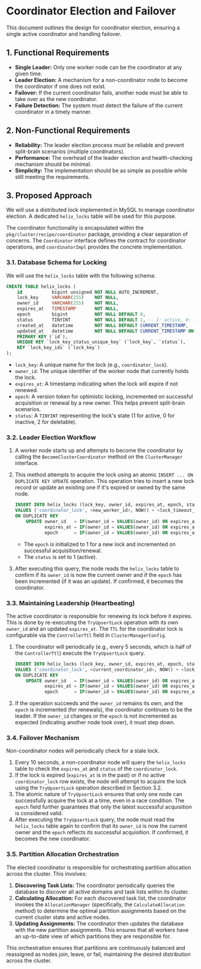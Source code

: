 # Coordinator Election and Failover

This document outlines the design for coordinator election, ensuring a single active coordinator and handling failover.

## 1. Functional Requirements

*   **Single Leader:** Only one worker node can be the coordinator at any given time.
*   **Leader Election:** A mechanism for a non-coordinator node to become the coordinator if one does not exist.
*   **Failover:** If the current coordinator fails, another node must be able to take over as the new coordinator.
*   **Failure Detection:** The system must detect the failure of the current coordinator in a timely manner.

## 2. Non-Functional Requirements

*   **Reliability:** The leader election process must be reliable and prevent split-brain scenarios (multiple coordinators).
*   **Performance:** The overhead of the leader election and health-checking mechanism should be minimal.
*   **Simplicity:** The implementation should be as simple as possible while still meeting the requirements.

## 3. Proposed Approach

We will use a distributed lock implemented in MySQL to manage coordinator election. A dedicated `helix_locks` table will be used for this purpose.

The coordinator functionality is encapsulated within the `pkg/cluster/recipe/coordinator` package, providing a clear separation of concerns. The `Coordinator` interface defines the contract for coordinator operations, and `coordinatorImpl` provides the concrete implementation.

### 3.1. Database Schema for Locking

We will use the `helix_locks` table with the following schema:

```sql
CREATE TABLE helix_locks (
    id           bigint unsigned NOT NULL AUTO_INCREMENT,
    lock_key     VARCHAR(255)    NOT NULL,
    owner_id     VARCHAR(255)    NOT NULL,
    expires_at   TIMESTAMP       NOT NULL,
    epoch        bigint          NOT NULL DEFAULT 0,
    status       TINYINT         NOT NULL DEFAULT 1, -- 1: active, 0: inactive, 2: deletable
    created_at   datetime        NOT NULL DEFAULT CURRENT_TIMESTAMP,
    updated_at   datetime        NOT NULL DEFAULT CURRENT_TIMESTAMP ON UPDATE CURRENT_TIMESTAMP,
    PRIMARY KEY (`id`),
    UNIQUE KEY `lock_key_status_unique_key` (`lock_key`, `status`),
    KEY `lock_key_ids` (`lock_key`)
);
```

*   `lock_key`: A unique name for the lock (e.g., `coordinator_lock`).
*   `owner_id`: The unique identifier of the worker node that currently holds the lock.
*   `expires_at`: A timestamp indicating when the lock will expire if not renewed.
*   `epoch`: A version token for optimistic locking, incremented on successful acquisition or renewal by a new owner. This helps prevent split-brain scenarios.
*   `status`: A `TINYINT` representing the lock's state (1 for active, 0 for inactive, 2 for deletable).

### 3.2. Leader Election Workflow

1.  A worker node starts up and attempts to become the coordinator by calling the `BecomeClusterCoordinator` method on the `ClusterManager` interface.
2.  This method attempts to acquire the lock using an atomic `INSERT ... ON DUPLICATE KEY UPDATE` operation. This operation tries to insert a new lock record or update an existing one if it's expired or owned by the same node.

    ```sql
    INSERT INTO helix_locks (lock_key, owner_id, expires_at, epoch, status)
    VALUES ('coordinator_lock', <new_worker_id>, NOW() + <lock_timeout_seconds>, 1, 1)
    ON DUPLICATE KEY
        UPDATE owner_id   = IF(owner_id = VALUES(owner_id) OR expires_at < VALUES(expires_at), VALUES(owner_id), owner_id),
               expires_at = IF(owner_id = VALUES(owner_id) OR expires_at < VALUES(expires_at), VALUES(expires_at), expires_at),
               epoch      = IF(owner_id = VALUES(owner_id) OR expires_at < VALUES(expires_at), epoch + 1, epoch);
    ```
    *   The `epoch` is initialized to 1 for a new lock and incremented on successful acquisition/renewal.
    *   The `status` is set to 1 (active).

3.  After executing this query, the node reads the `helix_locks` table to confirm if its `owner_id` is now the current owner and if the `epoch` has been incremented (if it was an update). If confirmed, it becomes the coordinator.

### 3.3. Maintaining Leadership (Heartbeating)

The active coordinator is responsible for renewing its lock before it expires. This is done by re-executing the `TryUpsertLock` operation with its own `owner_id` and an updated `expires_at`. The `TTL` for the coordinator lock is configurable via the `ControllerTtl` field in `ClusterManagerConfig`.

1.  The coordinator will periodically (e.g., every 5 seconds, which is half of the `ControllerTtl`) execute the `TryUpsertLock` query.

    ```sql
    INSERT INTO helix_locks (lock_key, owner_id, expires_at, epoch, status)
    VALUES ('coordinator_lock', <current_coordinator_id>, NOW() + <lock_timeout_seconds>, 1, 1)
    ON DUPLICATE KEY
        UPDATE owner_id   = IF(owner_id = VALUES(owner_id) OR expires_at < VALUES(expires_at), VALUES(owner_id), owner_id),
               expires_at = IF(owner_id = VALUES(owner_id) OR expires_at < VALUES(expires_at), VALUES(expires_at), expires_at),
               epoch      = IF(owner_id = VALUES(owner_id) OR expires_at < VALUES(expires_at), epoch + 1, epoch);
    ```
2.  If the operation succeeds and the `owner_id` remains its own, and the `epoch` is incremented (for renewals), the coordinator continues to be the leader. If the `owner_id` changes or the `epoch` is not incremented as expected (indicating another node took over), it must step down.

### 3.4. Failover Mechanism

Non-coordinator nodes will periodically check for a stale lock.

1.  Every 10 seconds, a non-coordinator node will query the `helix_locks` table to check the `expires_at` and `status` of the `coordinator_lock`.
2.  If the lock is expired (`expires_at` is in the past) or if no active `coordinator_lock` row exists, the node will attempt to acquire the lock using the `TryUpsertLock` operation described in Section 3.2.
3.  The atomic nature of `TryUpsertLock` ensures that only one node can successfully acquire the lock at a time, even in a race condition. The `epoch` field further guarantees that only the latest successful acquisition is considered valid.
4.  After executing the `TryUpsertLock` query, the node must read the `helix_locks` table again to confirm that its `owner_id` is now the current owner and the `epoch` reflects its successful acquisition. If confirmed, it becomes the new coordinator.

### 3.5. Partition Allocation Orchestration

The elected coordinator is responsible for orchestrating partition allocation across the cluster. This involves:

1.  **Discovering Task Lists:** The coordinator periodically queries the database to discover all active domains and task lists within its cluster.
2.  **Calculating Allocation:** For each discovered task list, the coordinator invokes the `AllocationManager` (specifically, the `CalculateAllocation` method) to determine the optimal partition assignments based on the current cluster state and active nodes.
3.  **Updating Assignments:** The coordinator then updates the database with the new partition assignments. This ensures that all workers have an up-to-date view of which partitions they are responsible for.

This orchestration ensures that partitions are continuously balanced and reassigned as nodes join, leave, or fail, maintaining the desired distribution across the cluster.
